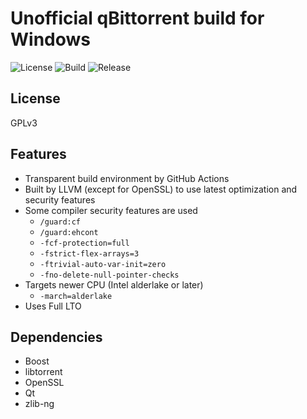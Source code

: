 # Unofficial qBittorrent build for Windows
![License](https://img.shields.io/github/license/qupo1/qbt_build?cacheSeconds=72000)
![Build](https://img.shields.io/github/actions/workflow/status/qupo1/qbt_build/build.yaml?branch=main&cacheSeconds=3600)
![Release](https://img.shields.io/github/release-date/qupo1/qbt_build?cacheSeconds=7200)
## License
GPLv3
## Features
- Transparent build environment by GitHub Actions
- Built by LLVM (except for OpenSSL) to use latest optimization and security features
- Some compiler security features are used
  - `/guard:cf`
  - `/guard:ehcont`
  - `-fcf-protection=full`
  - `-fstrict-flex-arrays=3`
  - `-ftrivial-auto-var-init=zero`
  - `-fno-delete-null-pointer-checks`
- Targets newer CPU (Intel alderlake or later)
  - `-march=alderlake`
- Uses Full LTO
## Dependencies
- Boost
- libtorrent
- OpenSSL
- Qt
- zlib-ng
